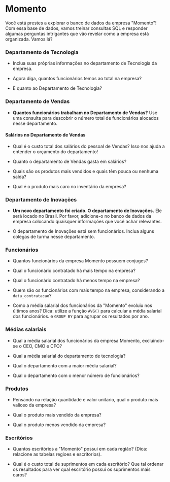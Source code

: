 # Momento 

Você está prestes a explorar o banco de dados da empresa "Momento"! Com essa base de dados, vamos treinar consultas SQL e responder algumas perguntas intrigantes que vão revelar como a empresa está organizada. Vamos lá?

### Departamento de Tecnologia 

* Inclua suas próprias informações no departamento de Tecnologia da empresa.

* Agora diga, quantos funcionários temos ao total na empresa?

* E quanto ao Departamento de Tecnologia?

### Departamento de Vendas 

* **Quantos funcionários trabalham no Departamento de Vendas?**
Use uma consulta para descobrir o número total de funcionários alocados nesse departamento.

#### **Salários no Departamento de Vendas**

* Qual é o custo total dos salários do pessoal de Vendas? Isso nos ajuda a entender o orçamento do departamento!

* Quanto o departamento de Vendas gasta em salários?

* Quais são os produtos mais vendidos e quais têm pouca ou nenhuma saída?

* Qual é o produto mais caro no inventário da empresa?

### Departamento de Inovações 

* **Um novo departamento foi criado. O departamento de Inovações.** 
Ele será locado no Brasil. Por favor, adicione-o no banco de dados da empresa colocando quaisquer informações que você achar relevantes.

* O departamento de Inovações está sem funcionários. Inclua alguns colegas de turma nesse departamento.  

### Funcionários

* Quantos funcionários da empresa Momento possuem conjuges?

* Qual o funcionário contratado há mais tempo na empresa?

* Qual o funcionário contratado há menos tempo na empresa?

* Quem são os funcionários com mais tempo na empresa, considerando a `data_contratacao`?

* Como a média salarial dos funcionários da "Momento" evoluiu nos últimos anos?
Dica: utilize a função `AVG()` para calcular a média salarial dos funcionários. e `GROUP BY` para agrupar os resultados por ano.

### Médias salariais

* Qual a média salarial dos funcionários da empresa Momento, excluindo-se o CEO, CMO e CFO?

* Qual a média salarial do departamento de tecnologia? 

* Qual o departamento com a maior média salarial?

* Qual o departamento com o menor número de funcionários?

### Produtos

* Pensando na relação quantidade e valor unitario, qual o produto mais valioso da empresa?

* Qual o produto mais vendido da empresa?

* Qual o produto menos vendido da empresa?

### Escritórios

* Quantos escritórios a "Momento" possui em cada região? (Dica: relacione as tabelas regioes e escritorios).

* Qual é o custo total de suprimentos em cada escritório? Que tal ordenar os resultados para ver qual escritório possui os suprimentos mais caros?
